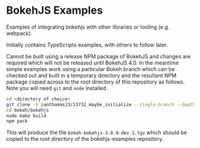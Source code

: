 # BokehJS Examples

Examples of integrating bokehjs with other libraries or tooling (e.g. webpack).

Initially contains TypeScripts examples, with others to follow later.

Cannot be built using a release NPM package of BokehJS and changes are required which will not be
released until BokehJS 4.0. In the meantime simple examples work using a particular Bokeh branch
which can be checked out and built in a temporary directory and the resultant NPM package copied
across to the root directory of this repository as follows. Note you will need `git` and `node`
installed.

```bash
cd <directory of choice>
git clone -b ianthomas23/13732_maybe_initialize --single-branch --depth 1 https://github.com/bokeh/bokeh.git
cd bokeh/bokehjs
node make build
npm pack
```

This will produce the file `bokeh-bokehjs-3.8.0-dev.1.tgz` which should be copied to the root
directory of the bokehjs-examples repository.
